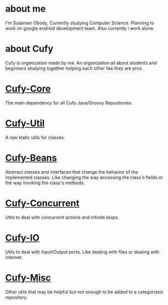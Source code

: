 # about me
I'm Sulaiman Obody, Currently studying Computer Science. Planning to work on google android development team. Also currently i work alone.
# about Cufy
Cufy is organization made by me. An organization all about students and beginners studying together helping each other like they are pros.
# [Cufy-Core](github.com/lsafer/Cufy-Core)
The main dependency for all Cufy Java/Groovy Repositories.
# [Cufy-Util](github.com/lsafer/cufy-util)
A raw static utils for classes.
# [Cufy-Beans](github.com/lsafer/cufy-beans)
Abstract classes and interfaces that change the behavior of the implemented classes. Like changing the way accessing the class's fields or the way invoking the class's methods.
# [Cufy-Concurrent](github.com/lsafer/cufy-concurrent)
Utils to deal with concurrent actions and infinite loops.
# [Cufy-IO](github.com/lsafer/cufy-io)
Utils to deal with Input/Output ports. Like dealing with files or dealing with internet.
# [Cufy-Misc](github.com/lsafer/cufy-misc)
Other utils that may be helpful but not enough to be added to a categorized repository.

